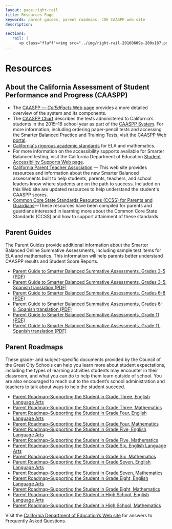 ```yaml
---
layout: page-right-rail
title: Resources Page
keywords: parent guides, parent roadmaps, CDE CAASPP web site
description: 

sections:
   rail: |
      <p class="fluff"><img src="../img/right-rail-20160609a-280x187.png" /></p>
---
```


# Resources

## About the California Assessment of Student Performance and Progress (CAASPP)

* The [CAASPP &mdash; *CalEdFacts* Web page](http://www.cde.ca.gov/ta/tg/ai/cefcaaspp.asp) provides a more detailed overview of the system and its components. 
* The [CAASPP Chart](http://www.cde.ca.gov/ta/tg/ai/calassesssystem15.asp) describes the tests administered to California’s students in the 2015–16 school year as part of the [CAASPP System](http://www.cde.ca.gov/ta/tg/ca/). For more information, including ordering paper-pencil tests and accessing the Smarter Balanced Practice and Training Tests, visit the [CAASPP Web portal](http://caaspp.org/).
* [California's rigorous academic standards](http://www.cde.ca.gov/re/cc/) for ELA and mathematics.
* For more information on the accessibility supports available for Smarter Balanced testing, visit the California Department of Education [Student Accessibility Supports Web page](http://www.cde.ca.gov/ta/tg/ca/accesssupport.asp).
* [California Parent Teacher Association](http://capta.org/focus-areas/education/student-assessments/) &mdash; This web site provides resources and information about the new Smarter Balanced assessments built to help students, parents, teachers, and school leaders know where students are on the path to success. Included on this Web site are updated resources to help understand the student's CAASPP scores.
* [Common Core State Standards Resources (CCSS) for Parents and Guardians](http://www.cde.ca.gov/re/cc/ccssresourcesparents.asp)&mdash;These resources have been compiled for parents and guardians interested in learning more about the Common Core State Standards (CCSS) and how to support attainment of these standards.

## Parent Guides

The Parent Guides provide additional information about the Smarter Balanced Online Summative Assessments, including sample test items for ELA and mathematics. This information will help parents better understand CAASPP results and Student Score Reports.

* [Parent Guide to Smarter Balanced Summative Assessments, Grades 3-5 (PDF)](http://www.cde.ca.gov/ta/tg/ca/documents/sbparentgde35.pdf)
* [Parent Guide to Smarter Balanced Summative Assessments, Grades 3-5, Spanish translation (PDF)](http://www.cde.ca.gov/ta/tg/ca/documents/sbparentgde35spa.pdf)
* [Parent Guide to Smarter Balanced Summative Assessments, Grades 6-8 (PDF)](http://www.cde.ca.gov/ta/tg/ca/documents/sbparentgde68.pdf)
* [Parent Guide to Smarter Balanced Summative Assessments, Grades 6-8, Spanish translation (PDF)](http://www.cde.ca.gov/ta/tg/ca/documents/sbparentgde68spa.pdf)
* [Parent Guide to Smarter Balanced Summative Assessments, Grade 11 (PDF)](http://www.cde.ca.gov/ta/tg/ca/documents/sbparentgde11.pdf)
* [Parent Guide to Smarter Balanced Summative Assessments, Grade 11, Spanish translation (PDF)](http://www.cde.ca.gov/ta/tg/ca/documents/sbparentgde11spa.pdf)

## Parent Roadmaps

These grade- and subject-specific documents provided by the Council of the Great City Schools can help you learn more about student expectations, including the types of learning activities students may encounter in their classroom, and what you can do to help them learn outside of school. You are also encouraged to reach out to the student’s school administration and teachers to talk about ways to help the student succeed.

* [Parent Roadmap–Supporting the Student in Grade Three, English Language Arts](http://www.cgcs.org/cms/lib/DC00001581/Centricity/Domain/114/ParentGuide_ELA_3.pdf)
* [Parent Roadmap–Supporting the Student in Grade Three, Mathematics](http://www.cgcs.org/cms/lib/DC00001581/Centricity/Domain/149/ParentGuide_Math_3.pdf)
* [Parent Roadmap–Supporting the Student in Grade Four, English Language Arts](http://www.cgcs.org/cms/lib/DC00001581/Centricity/Domain/114/ParentGuide_ELA_4.pdf)
* [Parent Roadmap–Supporting the Student in Grade Four, Mathematics](http://www.cgcs.org/cms/lib/DC00001581/Centricity/Domain/36/ParentGuide_Math_4.pdf)
* [Parent Roadmap–Supporting the Student in Grade Five, English Language Arts](http://www.cgcs.org/cms/lib/DC00001581/Centricity/Domain/114/ParentGuide_ELA_5.pdf)
* [Parent Roadmap–Supporting the Student in Grade Five, Mathematics](http://www.cgcs.org/cms/lib/DC00001581/Centricity/Domain/36/ParentGuide_Math_5.pdf)
* [Parent Roadmap–Supporting the Student in Grade Six, English Language Arts](http://www.cgcs.org/cms/lib/DC00001581/Centricity/Domain/36/ParentGuide_ELA_6.pdf)
* [Parent Roadmap–Supporting the Student in Grade Six, Mathematics](http://www.cgcs.org/cms/lib/DC00001581/Centricity/Domain/36/ParentGuide_Math_6.pdf)
* [Parent Roadmap–Supporting the Student in Grade Seven, English Language Arts](http://www.cgcs.org/cms/lib/DC00001581/Centricity/Domain/36/ParentGuide_ELA_7.pdf)
* [Parent Roadmap–Supporting the Student in Grade Seven, Mathematics](http://www.cgcs.org/cms/lib/DC00001581/Centricity/Domain/36/ParentGuide_Math_7.pdf)
* [Parent Roadmap–Supporting the Student in Grade Eight, English Language Arts](http://www.cgcs.org/cms/lib/DC00001581/Centricity/Domain/36/ParentGuide_ELA_8.pdf)
* [Parent Roadmap–Supporting the Student in Grade Eight, Mathematics](http://www.cgcs.org/cms/lib/DC00001581/Centricity/Domain/36/ParentGuide_Math_8.pdf)
* [Parent Roadmap–Supporting the Student in High School, English Language Arts](http://www.cgcs.org/cms/lib/DC00001581/Centricity/Domain/36/ParentGuide_ELA_HS_Final.pdf)
* [Parent Roadmap–Supporting the Student in High School, Mathematics](http://www.cgcs.org/cms/lib/DC00001581/Centricity/Domain/36/ParentGuide_Math_HS_Final.pdf)


Visit the [California Department of Education’s Web site](http://www.cde.ca.gov/nr/re/ht/caasppfaq.asp) for answers to Frequently Asked Questions.

